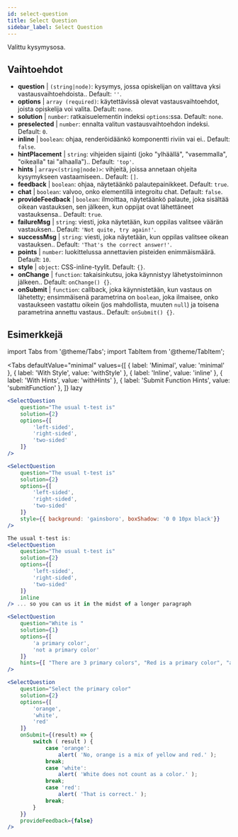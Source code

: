 ```yaml
---
id: select-question 
title: Select Question
sidebar_label: Select Question
---
```


Valittu kysymysosa.

## Vaihtoehdot

* __question__ | `(string|node)`: kysymys, jossa opiskelijan on valittava yksi vastausvaihtoehdoista.. Default: `''`.
* __options__ | `array (required)`: käytettävissä olevat vastausvaihtoehdot, joista opiskelija voi valita. Default: `none`.
* __solution__ | `number`: ratkaisuelementin indeksi `options`:ssa. Default: `none`.
* __preselected__ | `number`: ennalta valitun vastausvaihtoehdon indeksi. Default: `0`.
* __inline__ | `boolean`: ohjaa, renderöidäänkö komponentti riviin vai ei.. Default: `false`.
* __hintPlacement__ | `string`: vihjeiden sijainti (joko "ylhäällä", "vasemmalla", "oikealla" tai "alhaalla").. Default: `'top'`.
* __hints__ | `array<(string|node)>`: vihjeitä, joissa annetaan ohjeita kysymykseen vastaamiseen.. Default: `[]`.
* __feedback__ | `boolean`: ohjaa, näytetäänkö palautepainikkeet. Default: `true`.
* __chat__ | `boolean`: valvoo, onko elementillä integroitu chat. Default: `false`.
* __provideFeedback__ | `boolean`: ilmoittaa, näytetäänkö palaute, joka sisältää oikean vastauksen, sen jälkeen, kun oppijat ovat lähettäneet vastauksensa.. Default: `true`.
* __failureMsg__ | `string`: viesti, joka näytetään, kun oppilas valitsee väärän vastauksen.. Default: `'Not quite, try again!'`.
* __successMsg__ | `string`: viesti, joka näytetään, kun oppilas valitsee oikean vastauksen.. Default: `'That's the correct answer!'`.
* __points__ | `number`: luokittelussa annettavien pisteiden enimmäismäärä. Default: `10`.
* __style__ | `object`: CSS-inline-tyylit. Default: `{}`.
* __onChange__ | `function`: takaisinkutsu, joka käynnistyy lähetystoiminnon jälkeen.. Default: `onChange() {}`.
* __onSubmit__ | `function`: callback, joka käynnistetään, kun vastaus on lähetetty; ensimmäisenä parametrina on `boolean`, joka ilmaisee, onko vastaukseen vastattu oikein (jos mahdollista, muuten `null`) ja toisena parametrina annettu vastaus.. Default: `onSubmit() {}`.


## Esimerkkejä

import Tabs from '@theme/Tabs';
import TabItem from '@theme/TabItem';

<Tabs
    defaultValue="minimal"
    values={[
        { label: 'Minimal', value: 'minimal' },
        { label: 'With Style', value: 'withStyle' },
        { label: 'Inline', value: 'inline' },
        { label: 'With Hints', value: 'withHints' },
        { label: 'Submit Function Hints', value: 'submitFunction' },
    ]}
    lazy
>

<TabItem value="minimal">

```jsx live
<SelectQuestion
    question="The usual t-test is"
    solution={2}
    options={[
        'left-sided',
        'right-sided',
        'two-sided'
    ]}
/>
```
</TabItem>

<TabItem value="withStyle">

```jsx live
<SelectQuestion
    question="The usual t-test is"
    solution={2}
    options={[
        'left-sided',
        'right-sided',
        'two-sided'
    ]}
    style={{ background: 'gainsboro', boxShadow: '0 0 10px black'}}
/>
```
</TabItem>

<TabItem value="inline">

```jsx live
The usual t-test is:
<SelectQuestion
    question="The usual t-test is"
    solution={2}
    options={[
        'left-sided',
        'right-sided',
        'two-sided'
    ]}
    inline
/> ... so you can us it in the midst of a longer paragraph
```
</TabItem>

<TabItem value="withHints">

```jsx live
<SelectQuestion
    question="White is "
    solution={1}
    options={[
        'a primary color',
        'not a primary color'
    ]}
    hints={[ "There are 3 primary colors", "Red is a primary color", "and so is yellow" ]}
/>
```
</TabItem>

<TabItem value="submitFunction">

```jsx live
<SelectQuestion
    question="Select the primary color"
    solution={2}
    options={[
        'orange',
        'white',
        'red'
    ]}
    onSubmit={(result) => {
        switch ( result ) {
            case 'orange':
                alert( 'No, orange is a mix of yellow and red.' );
            break;
            case 'white':
                alert( 'White does not count as a color.' );
            break;
            case 'red':
                alert( 'That is correct.' );
            break;
        }
    }}
    provideFeedback={false}
/> 
```
</TabItem>

</Tabs>

